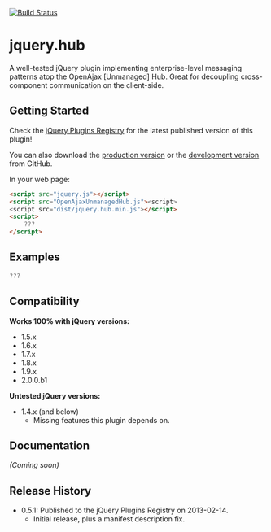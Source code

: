 [![Build Status](https://travis-ci.org/JamesMGreene/jquery.hub.png)](https://travis-ci.org/JamesMGreene/jquery.hub)

# jquery.hub

A well-tested jQuery plugin implementing enterprise-level messaging patterns atop the OpenAjax [Unmanaged] Hub.
Great for decoupling cross-component communication on the client-side.

## Getting Started
Check the [jQuery Plugins Registry](http://plugins.jquery.com/hub/) for the latest published version of this plugin!

You can also download the [production version][min] or the [development version][max] from GitHub.

[min]: https://raw.github.com/JamesMGreene/jquery.hub/master/dist/jquery.hub.min.js
[max]: https://raw.github.com/JamesMGreene/jquery.hub/master/dist/jquery.hub.js

In your web page:

```html
<script src="jquery.js"></script>
<script src="OpenAjaxUnmanagedHub.js"><script>
<script src="dist/jquery.hub.min.js"></script>
<script>
    ???
</script>
```

## Examples
```js
???
```


## Compatibility
**Works 100% with jQuery versions:**  
 - 1.5.x
 - 1.6.x
 - 1.7.x
 - 1.8.x
 - 1.9.x
 - 2.0.0.b1

**Untested jQuery versions:**  
 - 1.4.x (and below)
     - Missing features this plugin depends on.

## Documentation
_(Coming soon)_

## Release History
 - 0.5.1: Published to the jQuery Plugins Registry on 2013-02-14.
     - Initial release, plus a manifest description fix.
